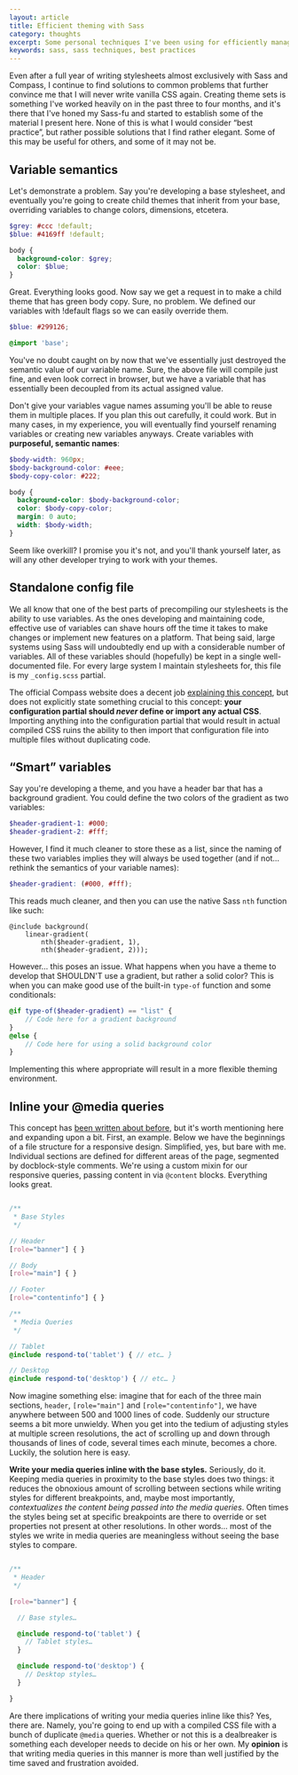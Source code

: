 ```yaml
---
layout: article
title: Efficient theming with Sass
category: thoughts
excerpt: Some personal techniques I've been using for efficiently managing your stylesheets with Sass.
keywords: sass, sass techniques, best practices
---
```

Even after a full year of writing stylesheets almost exclusively with Sass and Compass, I continue to find solutions to common problems that further convince me that I will never write vanilla CSS again. Creating theme sets is something I've worked heavily on in the past three to four months, and it's there that I've honed my Sass-fu and started to establish some of the material I present here. None of this is what I would consider “best practice”, but rather possible solutions that I find rather elegant. Some of this may be useful for others, and some of it may not be.

Variable semantics
------------------

Let's demonstrate a problem. Say you're developing a base stylesheet, and eventually you're going to create child themes that inherit from your base, overriding variables to change colors, dimensions, etcetera.

``` scss
$grey: #ccc !default;
$blue: #4169ff !default;

body {
  background-color: $grey;
  color: $blue;
}
```

Great. Everything looks good. Now say we get a request in to make a child theme that has green body copy. Sure, no problem. We defined our variables with !default flags so we can easily override them.

``` scss
$blue: #299126;

@import 'base';

```

You've no doubt caught on by now that we've essentially just destroyed the semantic value of our variable name. Sure, the above file will compile just fine, and even look correct in browser, but we have a variable that has essentially been decoupled from its actual assigned value.

Don't give your variables vague names assuming you'll be able to reuse them in multiple places. If you plan this out carefully, it could work. But in many cases, in my experience, you will eventually find yourself renaming variables or creating new variables anyways. Create variables with **purposeful, semantic names**:

``` scss
$body-width: 960px;
$body-background-color: #eee;
$body-copy-color: #222;

body {
  background-color: $body-background-color;
  color: $body-copy-color;
  margin: 0 auto;
  width: $body-width;
}
```

Seem like overkill? I promise you it's not, and you'll thank yourself later, as will any other developer trying to work with your themes.

Standalone config file
----------------------

We all know that one of the best parts of precompiling our stylesheets is the ability to use variables. As the ones developing and maintaining code, effective use of variables can shave hours off the time it takes to make changes or implement new features on a platform. That being said, large systems using Sass will undoubtedly end up with a considerable number of variables. All of these variables should (hopefully) be kept in a single well-documented file. For every large system I maintain stylesheets for, this file is my ```_config.scss``` partial.

The official Compass website does a decent job [explaining this concept](http://compass-style.org/help/tutorials/best_practices/), but does not explicitly state something crucial to this concept: **your configuration partial should *never* define or import any actual CSS**. Importing anything into the configuration partial that would result in actual compiled CSS ruins the ability to then import that configuration file into multiple files without duplicating code.

“Smart” variables
-----------------

Say you're developing a theme, and you have a header bar that has a background gradient. You could define the two colors of the gradient as two variables:

``` scss
$header-gradient-1: #000;
$header-gradient-2: #fff;
```

However, I find it much cleaner to store these as a list, since the naming of these two variables implies they will always be used together (and if not… rethink the semantics of your variable names):

``` scss
$header-gradient: (#000, #fff);
```

This reads much cleaner, and then you can use the native Sass ```nth``` function like such:

```
@include background(
    linear-gradient(
        nth($header-gradient, 1),
        nth($header-gradient, 2)));
```

However… this poses an issue. What happens when you have a theme to develop that SHOULDN'T use a gradient, but rather a solid color? This is when you can make good use of the built-in ```type-of``` function and some conditionals:

``` scss
@if type-of($header-gradient) == "list" {
    // Code here for a gradient background
}
@else {
    // Code here for using a solid background color
}
```

Implementing this where appropriate will result in a more flexible theming environment.

Inline your @media queries
-------------------------

This concept has [been written about before](/thoughts/passing-content-to-mixins-in-sass/), but it's worth mentioning here and expanding upon a bit. First, an example. Below we have the beginnings of a file structure for a responsive design. Simplified, yes, but bare with me. Individual sections are defined for different areas of the page, segmented by docblock-style comments. We're using a custom mixin for our responsive queries, passing content in via ```@content``` blocks. Everything looks great.

``` scss

/**
 * Base Styles
 */

// Header
[role="banner"] { }

// Body
[role="main"] { }

// Footer
[role="contentinfo"] { }

/**
 * Media Queries
 */

// Tablet
@include respond-to('tablet') { // etc… }

// Desktop
@include respond-to('desktop') { // etc… }

```

Now imagine something else: imagine that for each of the three main sections, ```header```, ```[role="main"]``` and ```[role="contentinfo"]```, we have anywhere between 500 and 1000 lines of code. Suddenly our structure seems a bit more unwieldy. When you get into the tedium of adjusting styles at multiple screen resolutions, the act of scrolling up and down through thousands of lines of code, several times each minute, becomes a chore. Luckily, the solution here is easy.

**Write your media queries inline with the base styles.** Seriously, do it. Keeping media queries in proximity to the base styles does two things: it reduces the obnoxious amount of scrolling between sections while writing styles for different breakpoints, and, maybe most importantly, *contextualizes the content being passed into the media queries*. Often times the styles being set at specific breakpoints are there to override or set properties not present at other resolutions. In other words… most of the styles we write in media queries are meaningless without seeing the base styles to compare.

``` scss

/**
 * Header
 */

[role="banner"] {

  // Base styles…

  @include respond-to('tablet') {
    // Tablet styles…
  }

  @include respond-to('desktop') {
    // Desktop styles…
  }

}

```

Are there implications of writing your media queries inline like this? Yes, there are. Namely, you're going to end up with a compiled CSS file with a bunch of duplicate ```@media``` queries. Whether or not this is a dealbreaker is something each developer needs to decide on his or her own. My **opinion** is that writing media queries in this manner is more than well justified by the time saved and frustration avoided.